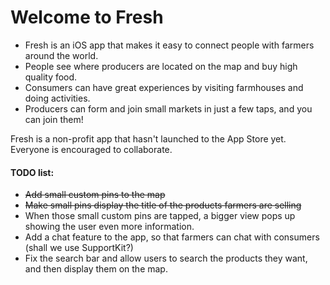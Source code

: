 # Welcome to Fresh

* Fresh is an iOS app that makes it easy to connect people with farmers around the world.
* People see where producers are located on the map and buy high quality food.
* Consumers can have great experiences by visiting farmhouses and doing activities.
* Producers can form and join small markets in just a few taps, and you can join them!

Fresh is a non-profit app that hasn't launched to the App Store yet. Everyone is encouraged to collaborate.

#### TODO list:
* <strike>Add small custom pins to the map</strike>
* <strike>Make small pins display the title of the products farmers are selling</strike>
* When those small custom pins are tapped, a bigger view pops up showing the user even more information.
* Add a chat feature to the app, so that farmers can chat with consumers (shall we use SupportKit?)
* Fix the search bar and allow users to search the products they want, and then display them on the map.